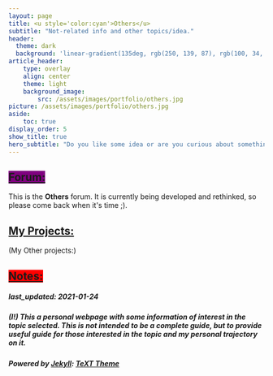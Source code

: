 ```yaml
---
layout: page
title: <u style='color:cyan'>Others</u>
subtitle: "Not-related info and other topics/idea."
header:
  theme: dark
  background: 'linear-gradient(135deg, rgb(250, 139, 87), rgb(100, 34, 139))'
article_header:
    type: overlay
    align: center
    theme: light 
    background_image:
        src: /assets/images/portfolio/others.jpg
picture: /assets/images/portfolio/others.jpg
aside:
    toc: true
display_order: 5
show_title: true
hero_subtitle: "Do you like some idea or are you curious about something? Do you want to point out and discuss a potential thread? Are you looking for collaboration? Thus, this is your section."
---
```

<!--more-->

## <a class="button button--success button--rounded button--xl" style="background:purple"><u>Forum:</u></a>
This is the **Others** forum. It is currently being developed and rethinked, so please come back when it's time ;).

## <a class="button button--primary button--success button--pill button--lg"><u>My Projects:</u></a>
(My Other projects:)


## <a class="button button--secondary button--rounded" style="background:red"><u>Notes:</u></a>
##### last_updated: 2021-01-24
##### (I!) This a personal webpage with some information of interest in the topic selected. This is not intended to be a complete guide, but to provide useful guide for those interested in the topic and my personal trajectory on it.
##### Powered by [Jekyll](https://github.com/jekyll/jekyll): [TeXT Theme](https://github.com/kitian616/jekyll-TeXt-theme)
